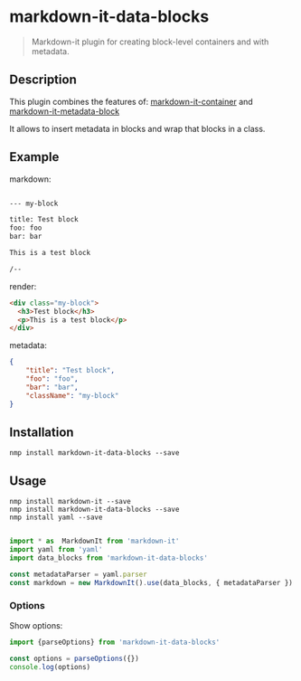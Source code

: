 
# markdown-it-data-blocks

> Markdown-it plugin for creating block-level containers and with metadata.

## Description

This plugin combines the features of: [markdown-it-container](https://github.com/markdown-it/markdown-it-container) and [markdown-it-metadata-block](https://github.com/martinring/markdown-it-metadata-block)

It allows to insert metadata in blocks and wrap that blocks in a class.

## Example

markdown:

```markdown

--- my-block

title: Test block 
foo: foo
bar: bar

This is a test block

/--

```

render:

```html
<div class="my-block">
  <h3>Test block</h3>
  <p>This is a test block</p>
</div>
```

metadata:

``` json
{
    "title": "Test block",
    "foo": "foo",
    "bar": "bar",
    "className": "my-block"
}

```

## Installation

```shell
nmp install markdown-it-data-blocks --save
```

## Usage

```shell
nmp install markdown-it --save
nmp install markdown-it-data-blocks --save
nmp install yaml --save
```

``` javascript

import * as  MarkdownIt from 'markdown-it'
import yaml from 'yaml'
import data_blocks from 'markdown-it-data-blocks'

const metadataParser = yaml.parser
const markdown = new MarkdownIt().use(data_blocks, { metadataParser })
```

### Options

Show options:

```javascript
import {parseOptions} from 'markdown-it-data-blocks'

const options = parseOptions({})
console.log(options)

```
